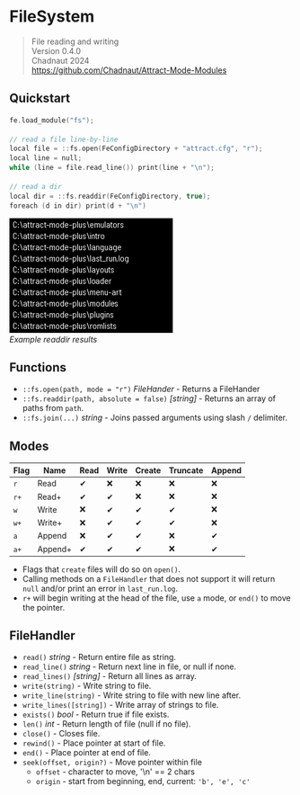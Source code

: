 # FileSystem

> File reading and writing  
> Version 0.4.0  
> Chadnaut 2024  
> https://github.com/Chadnaut/Attract-Mode-Modules

## Quickstart

```cpp
fe.load_module("fs");

// read a file line-by-line
local file = ::fs.open(FeConfigDirectory + "attract.cfg", "r");
local line = null;
while (line = file.read_line()) print(line + "\n");

// read a dir
local dir = ::fs.readdir(FeConfigDirectory, true);
foreach (d in dir) print(d + "\n")
```

![Example](example.png)\
*Example readdir results*

## Functions

- `::fs.open(path, mode = "r")` *FileHander* - Returns a FileHander
- `::fs.readdir(path, absolute = false)` *[string]* - Returns an array of paths from `path`.
- `::fs.join(...)` *string* - Joins passed arguments using slash `/` delimiter.

## Modes

|Flag|Name|Read|Write|Create|Truncate|Append|
|-|-|-|-|-|-|-|
|`r`|Read|&#x2714;|&#x274C;|&#x274C;|&#x274C;|&#x274C;|
|`r+`|Read+|&#x2714;|&#x2714;|&#x274C;|&#x274C;|&#x274C;|
|`w`|Write|&#x274C;|&#x2714;|&#x2714;|&#x2714;|&#x274C;|
|`w+`|Write+|&#x274C;|&#x2714;|&#x2714;|&#x2714;|&#x274C;|
|`a`|Append|&#x274C;|&#x2714;|&#x2714;|&#x274C;|&#x2714;|
|`a+`|Append+|&#x2714;|&#x2714;|&#x2714;|&#x274C;|&#x2714;|

- Flags that `create` files will do so on `open()`.
- Calling methods on a `FileHandler` that does not support it will return `null` and/or print an error in `last_run.log`.
- `r+` will begin writing at the head of the file, use `a` mode, or `end()` to move the pointer.

## FileHandler

- `read()` *string* - Return entire file as string.
- `read_line()` *string* - Return next line in file, or null if none.
- `read_lines()` *[string]* - Return all lines as array.
- `write(string)` - Write string to file.
- `write_line(string)` - Write string to file with new line after.
- `write_lines([string])` - Write array of strings to file.
- `exists()` *bool* - Return true if file exists.
- `len()` *int* - Return length of file (null if no file).
- `close()` - Closes file.
- `rewind()` - Place pointer at start of file.
- `end()` - Place pointer at end of file.
- `seek(offset, origin?)` - Move pointer within file
  - `offset` - character to move, '\n' == 2 chars
  - `origin` - start from beginning, end, current: `'b', 'e', 'c'`
